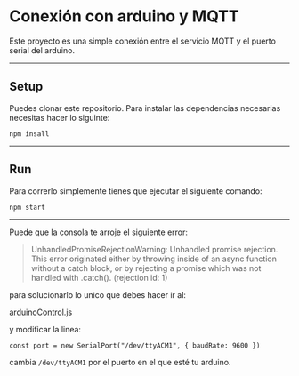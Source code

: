 # Conexión con arduino y MQTT

Este proyecto es una simple conexión entre el servicio MQTT y el puerto serial del arduino.

***

## Setup

Puedes clonar este repositorio.
Para instalar las dependencias necesarias necesitas hacer lo siguinte:

``npm insall``

***

## Run

Para correrlo simplemente tienes que ejecutar el siguiente comando:

``npm start``

***

Puede que la consola te arroje el siguiente error:

> UnhandledPromiseRejectionWarning: Unhandled promise rejection. This error originated either by throwing inside of an async function without a catch block, or by rejecting a promise which was not handled with .catch(). (rejection id: 1)

para solucionarlo lo unico que debes hacer ir al:

[arduinoControl.js](https://github.com/joscor34/control-ardiono-mqtt/blob/master/arduinoControl.js)

y modificar la linea:

``const port = new SerialPort("/dev/ttyACM1", { baudRate: 9600 })``

cambia ``/dev/ttyACM1`` por el puerto en el que esté tu arduino.
